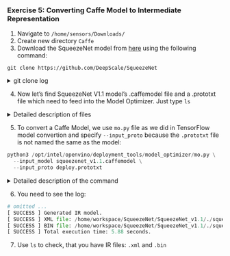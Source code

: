 ### Exercise 5: Converting Caffe Model to Intermediate Representation

1. Navigate to `/home/sensors/Downloads/`
2. Create new directory `Caffe`
3. Download the SqueezeNet model from [here](https://github.com/forresti/SqueezeNet) using the following command:

`git clone https://github.com/DeepScale/SqueezeNet`

<details><summary>git clone log</summary>
<p>

```python
Cloning into 'SqueezeNet'...
remote: Enumerating objects: 107, done.
remote: Total 107 (delta 0), reused 0 (delta 0), pack-reused 107
Receiving objects: 100% (107/107), 8.83 MiB | 0 bytes/s, done.
Resolving deltas: 100% (49/49), done.
Checking connectivity... done.
```

</p>
</details>

4. Now let’s find SqueezeNet V1.1 model’s .caffemodel file and a .prototxt file which need to feed into the Model Optimizer. Just type `ls`

<details><summary>Detailed description of files</summary>
<p>

`deploy.prototxt` - please take a look this file using cat, you see about a hundred of layers which is considered as a deploy-ready prototxt file that contains a topology structure and layer attributes
Reference: [Converting a Caffe* Model](https://docs.openvinotoolkit.org/2018_R5/_docs_MO_DG_prepare_model_convert_model_Convert_Model_From_Caffe.html#caffe_specific_conversion_params)

`solver.prototxt` - additional training details (we don’t need it here)

`README.md` - A README.md is a reference for other users visiting a repository and documents steps for them to get a model up and running.
Reference: [What is README.MD file and why do I need it?](https://www.quora.com/What-is-README-MD-file-and-why-do-I-need-it)

`solver.prototxt` - additional training details (learning rate schedule, etc.) (we don’t need it here)

`squeezenet_v1.1.caffemodel` - pretrained model parameters

`train_val.prototxt` - model architecture (we don’t need it here)

Reference: [SqueezeNet](https://github.com/forresti/SqueezeNet)

</p>
</details>

5. To convert a Caffe Model, we use `mo.py` file as we did in TensorFlow model convertion and specify `--input_proto` because the `.prototxt` file is not named the same as the model:

```python
python3 /opt/intel/openvino/deployment_tools/model_optimizer/mo.py \
  --input_model squeezenet_v1.1.caffemodel \
  --input_proto deploy.prototxt
```

<details><summary>Detailed description of the command</summary>
<p> 
  
  `python /opt/intel/openvino/deployment_tools/model_optimizer/mo.py` - the `mo.py` script to simply convert a model

`--input_model squeezenet_v1.1.caffemodel` - the path to the input model `.caffemodel` file

`--input_proto deploy.prototxt` - it specifies deploy-ready `.prototxt` file
</p>
</details>

6. You need to see the log:

```python
# omitted ...
[ SUCCESS ] Generated IR model.
[ SUCCESS ] XML file: /home/workspace/SqueezeNet/SqueezeNet_v1.1/./squeezenet_v1.1.xml
[ SUCCESS ] BIN file: /home/workspace/SqueezeNet/SqueezeNet_v1.1/./squeezenet_v1.1.bin
[ SUCCESS ] Total execution time: 5.88 seconds.
```

7. Use `ls` to check, that you have IR files: `.xml` and `.bin`
